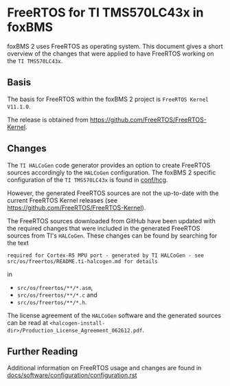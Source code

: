 # FreeRTOS for TI TMS570LC43x  in foxBMS

foxBMS 2 uses FreeRTOS as operating system.
This document gives a short overview of the changes that were applied to have
FreeRTOS working on the ``TI TMS570LC43x``.

## Basis

The basis for FreeRTOS within the foxBMS 2 project is
``FreeRTOS Kernel V11.1.0``.

The release is obtained from <https://github.com/FreeRTOS/FreeRTOS-Kernel>.

## Changes

The ``TI HALCoGen`` code generator provides an option to create FreeRTOS
sources accordingly to the ``HALCoGen`` configuration.
The foxBMS 2 specific configuration of the ``TI TMS570LC43x`` is found in
[conf/hcg](../../../../conf/hcg).

However, the generated FreeRTOS sources are not the up-to-date with the current
FreeRTOS Kernel releases (see <https://github.com/FreeRTOS/FreeRTOS-Kernel>).

The FreeRTOS sources downloaded from GitHub have been updated with the required
changes that were included in the generated FreeRTOS sources from TI's
``HALCoGen``. These changes can be found by searching for the text

```text
required for Cortex-R5 MPU port - generated by TI HALCoGen - see src/os/freertos/README.ti-halcogen.md for details
```

in

- ``src/os/freertos/**/*.asm``,
- ``src/os/freertos/**/*.c`` and
- ``src/os/freertos/**/*.h``.

The license agreement of the ``HALCoGen`` software and the generated sources
can be read at
``<halcogen-install-dir>/Production_License_Agreement_062612.pdf``.

## Further Reading

Additional information on FreeRTOS usage and changes are found in
[docs/software/configuration/configuration.rst](../../../../docs/software/configuration/configuration.rst)
